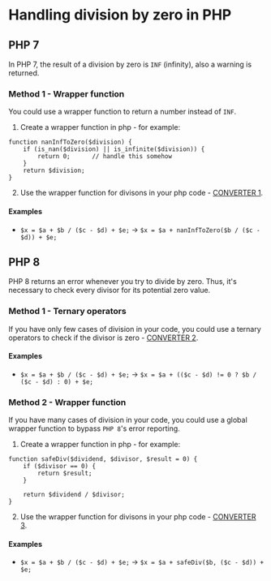 # Handling division by zero in PHP


## PHP 7

In PHP 7, the result of a division by zero is `INF` (infinity), also a warning is returned. 


### Method 1 - Wrapper function

You could use a wrapper function to return a number instead of `INF`.

1. Create a wrapper function in php - for example:
```
function nanInfToZero($division) {
	if (is_nan($division) || is_infinite($division)) {
		return 0;      // handle this somehow
	}
	return $division;
}
```
2. Use the wrapper function for divisons in your php code - [CONVERTER 1](https://dek-pham-the-anh.github.io/php-handle-division-by-zero/public/index1.html).


#### Examples
- `$x = $a + $b / ($c - $d) + $e;` → `$x = $a + nanInfToZero($b / ($c - $d)) + $e;`


## PHP 8

PHP 8 returns an error whenever you try to divide by zero. Thus, it's necessary to check every divisor for its potential zero value.


### Method 1 - Ternary operators

If you have only few cases of division in your code, you could use a ternary operators to check if the divisor is zero - [CONVERTER 2](https://dek-pham-the-anh.github.io/php-handle-division-by-zero/public/index2.html).


#### Examples
- `$x = $a + $b / ($c - $d) + $e;` → `$x = $a + (($c - $d) != 0 ? $b / ($c - $d) : 0) + $e;`


### Method 2 - Wrapper function

If you have many cases of division in your code, you could use a global wrapper function to bypass `PHP 8`'s error reporting.

1. Create a wrapper function in php - for example:
```
function safeDiv($dividend, $divisor, $result = 0) {
	if ($divisor == 0) {
		return $result;
	}

	return $dividend / $divisor;
}
```
2. Use the wrapper function for divisons in your php code - [CONVERTER 3](https://dek-pham-the-anh.github.io/php-handle-division-by-zero/public/index3.html).


#### Examples
- `$x = $a + $b / ($c - $d) + $e;` → `$x = $a + safeDiv($b, ($c - $d)) + $e;`
